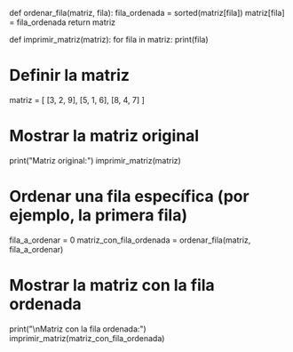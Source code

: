 def ordenar_fila(matriz, fila):
    fila_ordenada = sorted(matriz[fila])
    matriz[fila] = fila_ordenada
    return matriz

def imprimir_matriz(matriz):
    for fila in matriz:
        print(fila)

# Definir la matriz
matriz = [
    [3, 2, 9],
    [5, 1, 6],
    [8, 4, 7]
]

# Mostrar la matriz original
print("Matriz original:")
imprimir_matriz(matriz)

# Ordenar una fila específica (por ejemplo, la primera fila)
fila_a_ordenar = 0
matriz_con_fila_ordenada = ordenar_fila(matriz, fila_a_ordenar)

# Mostrar la matriz con la fila ordenada
print("\nMatriz con la fila ordenada:")
imprimir_matriz(matriz_con_fila_ordenada)
